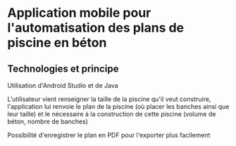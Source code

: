 # Application mobile pour l'automatisation des plans de piscine en béton

## Technologies et principe

Utilisation d'Android Studio et de Java

L'utilisateur vient renseigner la taille de la piscine qu'il veut construire, 
l'application lui renvoie le plan de la piscine (où placer les banches ainsi que leur taille)
et le nécessaire à la construction de cette piscine (volume de béton, nombre de banches)

Possibilité d'enregistrer le plan en PDF pour l'exporter plus facilement
